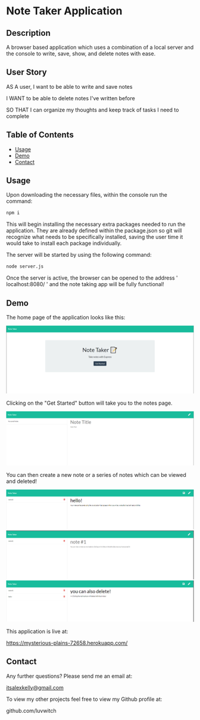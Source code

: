 # Note Taker Application

## Description

A browser based application which uses a combination of a local server and the console to write, save, show, and delete notes with ease.

## User Story

AS A user, I want to be able to write and save notes<br>

I WANT to be able to delete notes I've written before<br>

SO THAT I can organize my thoughts and keep track of tasks I need to complete


## Table of Contents
* [Usage](#usage)
* [Demo](#demo)
* [Contact](#contact)

## Usage

Upon downloading the necessary files, within the console run the command: 
```bash
npm i
```
This will begin installing the necessary extra packages needed to run the application. They are already defined within the package.json so git will recognize what needs to be specifically installed, saving the user time it would take to install each package individually.

The server will be started by using the following command:

```bash
node server.js
```
Once the server is active, the browser can be opened to the address ' localhost:8080/ ' and the note taking app will be fully functional!


## Demo

The home page of the application looks like this:

![home](https://github.com/luvwitch/Notebook/blob/main/public/assets/home.png?raw=true)

Clicking on the "Get Started" button will take you to the notes page.

![notestart](https://github.com/luvwitch/Notebook/blob/main/public/assets/notestart.png?raw=true)

You can then create a new note or a series of notes which can be viewed and deleted!

![notesave](https://github.com/luvwitch/Notebook/blob/main/public/assets/notesave.png?raw=true)
![noteview](https://github.com/luvwitch/Notebook/blob/main/public/assets/noteview.png?raw=true)
![notedelete](https://github.com/luvwitch/Notebook/blob/main/public/assets/notedelete.png?raw=true)

This application is live at: 

https://mysterious-plains-72658.herokuapp.com/


## Contact

Any further questions? Please send me an email at:

itsalexkelly@gmail.com

To view my other projects feel free to view my Github profile at:

github.com/luvwitch